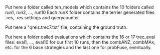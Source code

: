 Put here a folder called ten_models which contains the 10 folders called run1, run2, ..., run10
Each runX folder contains the terrier generated files .res, .res.settings and querycounter

Put here a "qrels.trec7.txt" file, containing the ground truth.

Put here a folder called evaluations which contains the 16 or 17 trec_eval files: eval1, ..., eval10 for our first 10 runs, then the combANZ, combMAx, etc. for the 6 base strategies and the last one for probFuse, eventually.
